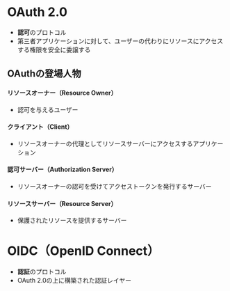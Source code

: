 # OAuth 2.0
- **認可**のプロトコル
- 第三者アプリケーションに対して、ユーザーの代わりにリソースにアクセスする権限を安全に委譲する

## OAuthの登場人物
#### **リソースオーナー（Resource Owner）**
- 認可を与えるユーザー
#### **クライアント（Client）**
- リソースオーナーの代理としてリソースサーバーにアクセスするアプリケーション
#### **認可サーバー（Authorization Server）**
- リソースオーナーの認可を受けてアクセストークンを発行するサーバー
#### **リソースサーバー（Resource Server）**
- 保護されたリソースを提供するサーバー

# OIDC（OpenID Connect）
- **認証**のプロトコル
- OAuth 2.0の上に構築された認証レイヤー